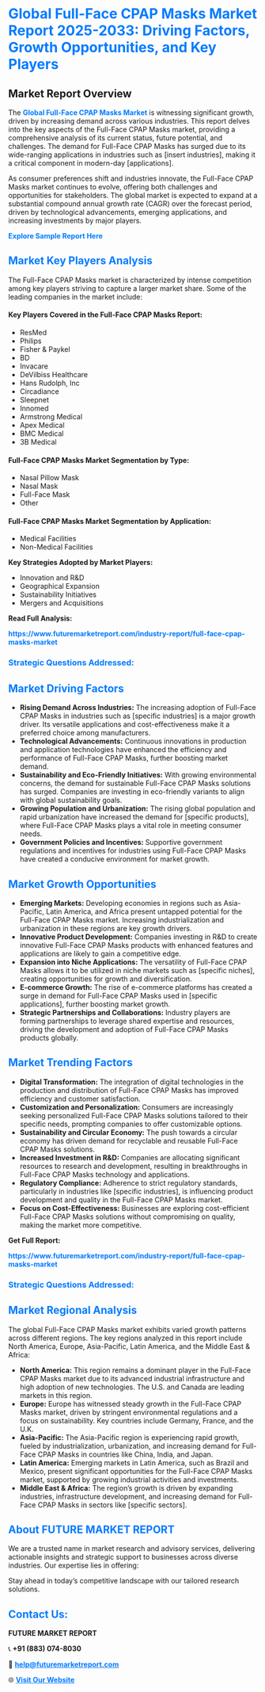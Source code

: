 <h1 style="color: #007BFF;">Global Full-Face CPAP Masks Market Report 2025-2033: Driving Factors, Growth Opportunities, and Key Players</h1>

<section id="overview">
<h2>Market Report Overview</h2>
<p>The <a href="https://www.futuremarketreport.com/industry-report/full-face-cpap-masks-market" style="color: #007BFF; text-decoration: none;"><strong>Global Full-Face CPAP Masks Market</strong></a> is witnessing significant growth, driven by increasing demand across various industries. This report delves into the key aspects of the Full-Face CPAP Masks market, providing a comprehensive analysis of its current status, future potential, and challenges. The demand for Full-Face CPAP Masks has surged due to its wide-ranging applications in industries such as [insert industries], making it a critical component in modern-day [applications].</p>
<p>As consumer preferences shift and industries innovate, the Full-Face CPAP Masks market continues to evolve, offering both challenges and opportunities for stakeholders. The global market is expected to expand at a substantial compound annual growth rate (CAGR) over the forecast period, driven by technological advancements, emerging applications, and increasing investments by major players.</p>
</section>

<section id="overview">
<p><a href="https://www.futuremarketreport.com/request-sample/reportId=89402" style="color: #007BFF; text-decoration: none;"><strong>Explore Sample Report Here</strong></a></p>
</section>

<section id="key-players">
<h2 style="color: #007BFF;">Market Key Players Analysis</h2>
<p>The Full-Face CPAP Masks market is characterized by intense competition among key players striving to capture a larger market share. Some of the leading companies in the market include:</p>
<h4>Key Players Covered in the Full-Face CPAP Masks Report:</h4>
<ul><li>ResMed</li><li>Philips</li><li>Fisher &amp; Paykel</li><li>BD</li><li>Invacare</li><li>DeVilbiss Healthcare</li><li>Hans Rudolph, Inc</li><li>Circadiance</li><li>Sleepnet</li><li>Innomed</li><li>Armstrong Medical</li><li>Apex Medical</li><li>BMC Medical</li><li>3B Medical</li></ul>
<h4>Full-Face CPAP Masks Market Segmentation by Type:</h4>
<ul><li>Nasal Pillow Mask</li><li>Nasal Mask</li><li>Full-Face Mask</li><li>Other</li></ul>

<h4>Full-Face CPAP Masks Market Segmentation by Application:</h4>
<ul><li>Medical Facilities</li><li>Non-Medical Facilities</li></ul>
<p><strong>Key Strategies Adopted by Market Players:</strong></p>
<ul>
<li>Innovation and R&D</li>
<li>Geographical Expansion</li>
<li>Sustainability Initiatives</li>
<li>Mergers and Acquisitions</li>
</ul>
</section>

<section>
<p><strong>Read Full Analysis: </strong></p><a href="https://www.futuremarketreport.com/industry-report/full-face-cpap-masks-market" style="color: #007BFF; text-decoration: none;"><strong>https://www.futuremarketreport.com/industry-report/full-face-cpap-masks-market</strong></a>
<h3 style="color: #007BFF;">Strategic Questions Addressed:</h3>
</section>

<section id="driving-factors">
<h2 style="color: #007BFF;">Market Driving Factors</h2>
<ul>
<li><strong>Rising Demand Across Industries:</strong> The increasing adoption of Full-Face CPAP Masks in industries such as [specific industries] is a major growth driver. Its versatile applications and cost-effectiveness make it a preferred choice among manufacturers.</li>
<li><strong>Technological Advancements:</strong> Continuous innovations in production and application technologies have enhanced the efficiency and performance of Full-Face CPAP Masks, further boosting market demand.</li>
<li><strong>Sustainability and Eco-Friendly Initiatives:</strong> With growing environmental concerns, the demand for sustainable Full-Face CPAP Masks solutions has surged. Companies are investing in eco-friendly variants to align with global sustainability goals.</li>
<li><strong>Growing Population and Urbanization:</strong> The rising global population and rapid urbanization have increased the demand for [specific products], where Full-Face CPAP Masks plays a vital role in meeting consumer needs.</li>
<li><strong>Government Policies and Incentives:</strong> Supportive government regulations and incentives for industries using Full-Face CPAP Masks have created a conducive environment for market growth.</li>
</ul>
</section>

<section id="growth-opportunities">
<h2 style="color: #007BFF;">Market Growth Opportunities</h2>
<ul>
<li><strong>Emerging Markets:</strong> Developing economies in regions such as Asia-Pacific, Latin America, and Africa present untapped potential for the Full-Face CPAP Masks market. Increasing industrialization and urbanization in these regions are key growth drivers.</li>
<li><strong>Innovative Product Development:</strong> Companies investing in R&D to create innovative Full-Face CPAP Masks products with enhanced features and applications are likely to gain a competitive edge.</li>
<li><strong>Expansion into Niche Applications:</strong> The versatility of Full-Face CPAP Masks allows it to be utilized in niche markets such as [specific niches], creating opportunities for growth and diversification.</li>
<li><strong>E-commerce Growth:</strong> The rise of e-commerce platforms has created a surge in demand for Full-Face CPAP Masks used in [specific applications], further boosting market growth.</li>
<li><strong>Strategic Partnerships and Collaborations:</strong> Industry players are forming partnerships to leverage shared expertise and resources, driving the development and adoption of Full-Face CPAP Masks products globally.</li>
</ul>
</section>

<section id="trending-factors">
<h2 style="color: #007BFF;">Market Trending Factors</h2>
<ul>
<li><strong>Digital Transformation:</strong> The integration of digital technologies in the production and distribution of Full-Face CPAP Masks has improved efficiency and customer satisfaction.</li>
<li><strong>Customization and Personalization:</strong> Consumers are increasingly seeking personalized Full-Face CPAP Masks solutions tailored to their specific needs, prompting companies to offer customizable options.</li>
<li><strong>Sustainability and Circular Economy:</strong> The push towards a circular economy has driven demand for recyclable and reusable Full-Face CPAP Masks solutions.</li>
<li><strong>Increased Investment in R&D:</strong> Companies are allocating significant resources to research and development, resulting in breakthroughs in Full-Face CPAP Masks technology and applications.</li>
<li><strong>Regulatory Compliance:</strong> Adherence to strict regulatory standards, particularly in industries like [specific industries], is influencing product development and quality in the Full-Face CPAP Masks market.</li>
<li><strong>Focus on Cost-Effectiveness:</strong> Businesses are exploring cost-efficient Full-Face CPAP Masks solutions without compromising on quality, making the market more competitive.</li>
</ul>
</section>

<section>
<p><strong>Get Full Report: </strong></p><a href="https://www.futuremarketreport.com/industry-report/full-face-cpap-masks-market" style="color: #007BFF; text-decoration: none;"><strong>https://www.futuremarketreport.com/industry-report/full-face-cpap-masks-market</strong></a>
<h3 style="color: #007BFF;">Strategic Questions Addressed:</h3>
</section>


<section id="regional-analysis">
<h2 style="color: #007BFF;">Market Regional Analysis</h2>
<p>The global Full-Face CPAP Masks market exhibits varied growth patterns across different regions. The key regions analyzed in this report include North America, Europe, Asia-Pacific, Latin America, and the Middle East & Africa:</p>
<ul>
<li><strong>North America:</strong> This region remains a dominant player in the Full-Face CPAP Masks market due to its advanced industrial infrastructure and high adoption of new technologies. The U.S. and Canada are leading markets in this region.</li>
<li><strong>Europe:</strong> Europe has witnessed steady growth in the Full-Face CPAP Masks market, driven by stringent environmental regulations and a focus on sustainability. Key countries include Germany, France, and the U.K.</li>
<li><strong>Asia-Pacific:</strong> The Asia-Pacific region is experiencing rapid growth, fueled by industrialization, urbanization, and increasing demand for Full-Face CPAP Masks in countries like China, India, and Japan.</li>
<li><strong>Latin America:</strong> Emerging markets in Latin America, such as Brazil and Mexico, present significant opportunities for the Full-Face CPAP Masks market, supported by growing industrial activities and investments.</li>
<li><strong>Middle East & Africa:</strong> The region’s growth is driven by expanding industries, infrastructure development, and increasing demand for Full-Face CPAP Masks in sectors like [specific sectors].</li>
</ul>
</section>

<footer>
<h2 style="color: #007BFF;">About FUTURE MARKET REPORT</h2>
<p>We are a trusted name in market research and advisory services, delivering actionable insights and strategic support to businesses across diverse industries. Our expertise lies in offering:</p>

<p>Stay ahead in today’s competitive landscape with our tailored research solutions.</p>

<h2 style="color: #007BFF;">Contact Us:</h2>
<p><strong>FUTURE MARKET REPORT</strong></p>
<p>📞 <strong>+91 (883) 074-8030</strong></p>
<p>📧 <strong><a href="mailto:help@futuremarketreport.com" style="color: #007BFF;">help@futuremarketreport.com</a></strong></p>
<p>🌐 <strong><a href="https://www.futuremarketreport.com/" style="color: #007BFF;">Visit Our Website</a></strong></p>
</footer>